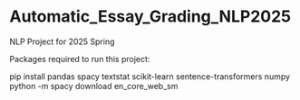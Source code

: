# Automatic_Essay_Grading_NLP2025
NLP Project for 2025 Spring


Packages required to run this project:

pip install pandas spacy textstat scikit-learn sentence-transformers numpy
python -m spacy download en_core_web_sm